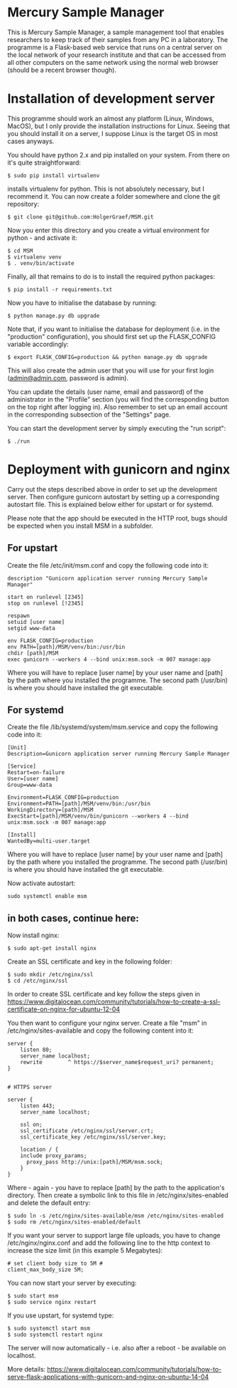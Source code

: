# Mercury Sample Manager

This is Mercury Sample Manager, a sample management tool that enables researchers
to keep track of their samples from any PC in a laboratory. The programme is a Flask-based web service that runs on a
central server on the local network of your research institute and that can be accessed from all other computers on the
same network using the normal web browser (should be a recent browser though).

# Installation of development server

This programme should work an almost any platform (Linux, Windows, MacOS), but I only provide the installation
instructions for Linux. Seeing that you should install it on a server, I suppose Linux is the target OS in most
cases anyways.

You should have python 2.x and pip installed on your system. From there on it's quite straightforward:

    $ sudo pip install virtualenv

installs virtualenv for python. This is not absolutely necessary, but I recommend it. You can now create a folder somewhere
and clone the git repository:

    $ git clone git@github.com:HolgerGraef/MSM.git

Now you enter this directory and you create a virtual environment for python - and activate it:

    $ cd MSM
    $ virtualenv venv
    $ . venv/bin/activate

Finally, all that remains to do is to install the required python packages:

    $ pip install -r requirements.txt
    
Now you have to initialise the database by running:

    $ python manage.py db upgrade
    
Note that, if you want to initialise the database for deployment (i.e. in the "production" configuration), you should
first set up the FLASK_CONFIG variable accordingly:

    $ export FLASK_CONFIG=production && python manage.py db upgrade

This will also create the admin user that you will use for your first login (admin@admin.com, password is admin).

You can update the details (user name, email and password) of the administrator in the "Profile" section (you will find the corresponding button on the top right after logging in). Also remember to set up an email account in the corresponding subsection of the "Settings" page.

You can start the development server by simply executing the "run script":

    $ ./run

# Deployment with gunicorn and nginx

Carry out the steps described above in order to set up the development server. Then configure gunicorn autostart
by setting up a corresponding autostart file. This is explained below either for upstart or for systemd.

Please note that the app should be executed in the HTTP root, bugs should be expected when you install MSM in a
subfolder.

## For upstart

Create the file /etc/init/msm.conf and copy the following code into it:
 
    description "Gunicorn application server running Mercury Sample Manager"
    
    start on runlevel [2345]
    stop on runlevel [!2345]
    
    respawn
    setuid [user name]
    setgid www-data
    
    env FLASK_CONFIG=production
    env PATH=[path]/MSM/venv/bin:/usr/bin
    chdir [path]/MSM
    exec gunicorn --workers 4 --bind unix:msm.sock -m 007 manage:app

Where you will have to replace [user name] by your user name and [path] by the path where you installed the programme. The second path (/usr/bin) is where you should have installed the git executable.

## For systemd

Create the file /lib/systemd/system/msm.service and copy the following code into it:

    [Unit]
    Description=Gunicorn application server running Mercury Sample Manager

    [Service]
    Restart=on-failure
    User=[user name]
    Group=www-data

    Environment=FLASK_CONFIG=production
    Environment=PATH=[path]/MSM/venv/bin:/usr/bin
    WorkingDirectory=[path]/MSM
    ExecStart=[path]/MSM/venv/bin/gunicorn --workers 4 --bind unix:msm.sock -m 007 manage:app

    [Install]
    WantedBy=multi-user.target

Where you will have to replace [user name] by your user name and [path] by the path where you installed the programme. The second path (/usr/bin) is where you should have installed the git executable.

Now activate autostart:

    sudo systemctl enable msm

## in both cases, continue here:

Now install nginx:

    $ sudo apt-get install nginx

Create an SSL certificate and key in the following folder:

    $ sudo mkdir /etc/nginx/ssl
    $ cd /etc/nginx/ssl

In order to create SSL certificate and key follow the steps given in https://www.digitalocean.com/community/tutorials/how-to-create-a-ssl-certificate-on-nginx-for-ubuntu-12-04

You then want to configure your nginx server. Create a file "msm" in /etc/nginx/sites-available and copy the following content into it:

    server {
        listen 80;
        server_name localhost;
        rewrite        ^ https://$server_name$request_uri? permanent;
    }
    
    
    # HTTPS server
    
    server {
        listen 443;
        server_name localhost;
    
        ssl on;
        ssl_certificate /etc/nginx/ssl/server.crt;
        ssl_certificate_key /etc/nginx/ssl/server.key;
    
        location / {
        include proxy_params;
          proxy_pass http://unix:[path]/MSM/msm.sock;
        }
    }

Where - again - you have to replace [path] by the path to the application's directory. Then create a symbolic link to
this file in /etc/nginx/sites-enabled and delete the default entry:

    $ sudo ln -s /etc/nginx/sites-available/msm /etc/nginx/sites-enabled
    $ sudo rm /etc/nginx/sites-enabled/default

If you want your server to support large file uploads, you have to change /etc/nginx/nginx.conf and add the following
line to the http context to increase the size limit (in this example 5 Megabytes):

    # set client body size to 5M #
    client_max_body_size 5M;

You can now start your server by executing:
 
    $ sudo start msm
    $ sudo service nginx restart
    
If you use upstart, for systemd type:

    $ sudo systemctl start msm
    $ sudo systemctl restart nginx

The server will now automatically - i.e. also after a reboot - be available on localhost.

More details: https://www.digitalocean.com/community/tutorials/how-to-serve-flask-applications-with-gunicorn-and-nginx-on-ubuntu-14-04
